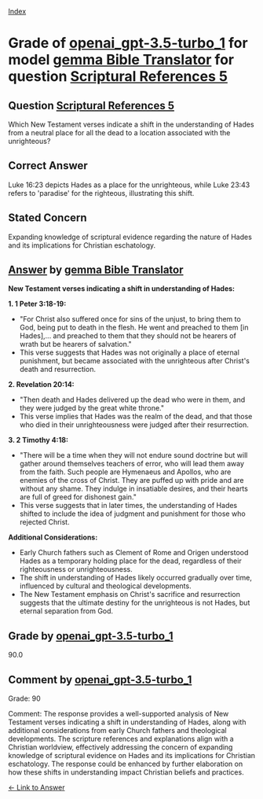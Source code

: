 
[Index](../../../../index.md)
# Grade of [openai_gpt-3.5-turbo_1](../../../grading_models/openai_gpt-3.5-turbo_1.md) for model [gemma Bible Translator](../../../answering_models/gemma_Bible_Translator.md) for question [Scriptural References 5](../../../questions/Scriptural_References_5.md)

## Question [Scriptural References 5](../../../questions/Scriptural_References_5.md)
Which New Testament verses indicate a shift in the understanding of Hades from a neutral place for all the dead to a location associated with the unrighteous?

## Correct Answer
Luke 16:23 depicts Hades as a place for the unrighteous, while Luke 23:43 refers to 'paradise' for the righteous, illustrating this shift.

## Stated Concern
Expanding knowledge of scriptural evidence regarding the nature of Hades and its implications for Christian eschatology.

## [Answer](../Scriptural_References_5.md) by [gemma Bible Translator](../../../answering_models/gemma_Bible_Translator.md)
**New Testament verses indicating a shift in understanding of Hades:**

**1. 1 Peter 3:18-19:**

* "For Christ also suffered once for sins of the unjust, to bring them to God, being put to death in the flesh. He went and preached to them [in Hades],... and preached to them that they should not be hearers of wrath but be hearers of salvation."
* This verse suggests that Hades was not originally a place of eternal punishment, but became associated with the unrighteous after Christ's death and resurrection.

**2. Revelation 20:14:**

* "Then death and Hades delivered up the dead who were in them, and they were judged by the great white throne."
* This verse implies that Hades was the realm of the dead, and that those who died in their unrighteousness were judged after their resurrection.

**3. 2 Timothy 4:18:**

* "There will be a time when they will not endure sound doctrine but will gather around themselves teachers of error, who will lead them away from the faith. Such people are Hymenaeus and Apollos, who are enemies of the cross of Christ. They are puffed up with pride and are without any shame. They indulge in insatiable desires, and their hearts are full of greed for dishonest gain."
* This verse suggests that in later times, the understanding of Hades shifted to include the idea of judgment and punishment for those who rejected Christ.

**Additional Considerations:**

* Early Church fathers such as Clement of Rome and Origen understood Hades as a temporary holding place for the dead, regardless of their righteousness or unrighteousness.
* The shift in understanding of Hades likely occurred gradually over time, influenced by cultural and theological developments.
* The New Testament emphasis on Christ's sacrifice and resurrection suggests that the ultimate destiny for the unrighteous is not Hades, but eternal separation from God.

## Grade by [openai_gpt-3.5-turbo_1](../../../grading_models/openai_gpt-3.5-turbo_1.md)
90.0

## Comment by [openai_gpt-3.5-turbo_1](../../../grading_models/openai_gpt-3.5-turbo_1.md)
Grade: 90

Comment: The response provides a well-supported analysis of New Testament verses indicating a shift in understanding of Hades, along with additional considerations from early Church fathers and theological developments. The scripture references and explanations align with a Christian worldview, effectively addressing the concern of expanding knowledge of scriptural evidence on Hades and its implications for Christian eschatology. The response could be enhanced by further elaboration on how these shifts in understanding impact Christian beliefs and practices.

[&lt;- Link to Answer](../Scriptural_References_5.md)
